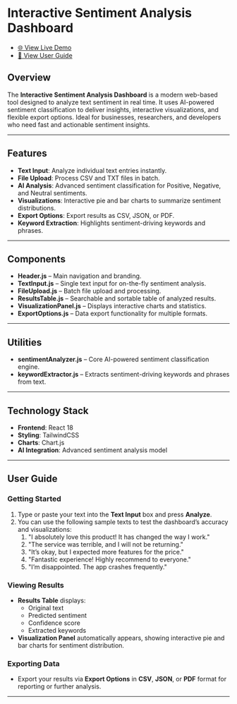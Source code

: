 # Interactive Sentiment Analysis Dashboard

- [🌐 View Live Demo](https://b27twzkhwqor.trickle.host)  
- [📖 View User Guide](https://github.com/Capaciti-Tech-Team/Sentimate-Analysis-System/blob/3d67e23aad30a118a054670b264d580474706867/User%20Guide.pdf)  


## Overview
The **Interactive Sentiment Analysis Dashboard** is a modern web-based tool designed to analyze text sentiment in real time. It uses AI-powered sentiment classification to deliver insights, interactive visualizations, and flexible export options. Ideal for businesses, researchers, and developers who need fast and actionable sentiment insights.

---

## Features
- **Text Input**: Analyze individual text entries instantly.  
- **File Upload**: Process CSV and TXT files in batch.  
- **AI Analysis**: Advanced sentiment classification for Positive, Negative, and Neutral sentiments.  
- **Visualizations**: Interactive pie and bar charts to summarize sentiment distributions.  
- **Export Options**: Export results as CSV, JSON, or PDF.  
- **Keyword Extraction**: Highlights sentiment-driving keywords and phrases.    

---

## Components
- **Header.js** – Main navigation and branding.  
- **TextInput.js** – Single text input for on-the-fly sentiment analysis.  
- **FileUpload.js** – Batch file upload and processing.  
- **ResultsTable.js** – Searchable and sortable table of analyzed results.  
- **VisualizationPanel.js** – Displays interactive charts and statistics.  
- **ExportOptions.js** – Data export functionality for multiple formats.  

---

## Utilities
- **sentimentAnalyzer.js** – Core AI-powered sentiment classification engine.  
- **keywordExtractor.js** – Extracts sentiment-driving keywords and phrases from text.  

---

## Technology Stack
- **Frontend**: React 18  
- **Styling**: TailwindCSS  
- **Charts**: Chart.js  
- **AI Integration**: Advanced sentiment analysis model  

---

## User Guide

### Getting Started
1. Type or paste your text into the **Text Input** box and press **Analyze**.  
2. You can use the following sample texts to test the dashboard’s accuracy and visualizations:
   1. "I absolutely love this product! It has changed the way I work."  
   2. "The service was terrible, and I will not be returning."  
   3. "It’s okay, but I expected more features for the price."  
   4. "Fantastic experience! Highly recommend to everyone."  
   5. "I’m disappointed. The app crashes frequently."  

### Viewing Results
- **Results Table** displays:
  - Original text  
  - Predicted sentiment  
  - Confidence score  
  - Extracted keywords  
- **Visualization Panel** automatically appears, showing interactive pie and bar charts for sentiment distribution.  

### Exporting Data
- Export your results via **Export Options** in **CSV**, **JSON**, or **PDF** format for reporting or further analysis.  

---



